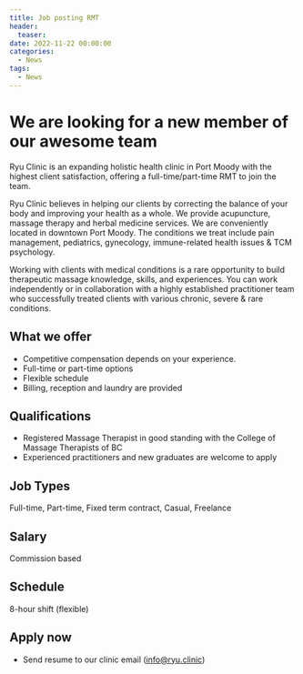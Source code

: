 ```yaml
---
title: Job posting RMT
header:
  teaser: 
date: 2022-11-22 00:00:00
categories:
  - News
tags:
  - News
---
```


# We are looking for a new member of our awesome team
Ryu Clinic is an expanding holistic health clinic in Port Moody with the highest client satisfaction, offering a full-time/part-time RMT to join the team.  


Ryu Clinic believes in helping our clients by correcting the balance of your body and improving your health as a whole. We provide acupuncture, massage therapy and herbal medicine services. We are conveniently located in downtown Port Moody. The conditions we treat include pain management, pediatrics, gynecology, immune-related health issues & TCM psychology. 


Working with clients with medical conditions is a rare opportunity to build therapeutic massage knowledge, skills, and experiences. You can work independently or in collaboration with a highly established practitioner team who successfully treated clients with various chronic, severe & rare conditions.  

## What we offer  
  - Competitive compensation depends on your experience.  
  - Full-time or part-time options  
  - Flexible schedule  
  - Billing, reception and laundry are provided 
 
## Qualifications 
  - Registered Massage Therapist in good standing with the College of Massage Therapists of BC 
  - Experienced practitioners and new graduates are welcome to apply 
 
## Job Types
Full-time, Part-time, Fixed term contract, Casual, Freelance 
 
## Salary
Commission based
 
## Schedule
8-hour shift (flexible)

## Apply now 
  - Send resume to our clinic email (info@ryu.clinic) 

<script type="application/ld+json">
{
  "@context" : "https://schema.org/",
  "@type" : "JobPosting",
  "baseSalary": "Commission based",
  "title" : "Registered Massage Therapist(RMT)",
  "experienceRequirements" : "Minimum 1 year experience as a Registerd Massage Therapist",  
  "educationRequirements" : "", 
  "industry" : "HealthCare",
  "qualifications" : "Registered Massage Therapist in good standing with the College of Massage Therapists of BC . Experienced practitioners and new graduates are welcome to apply. Ability to work in a team environment with members of varying skill levels. Highly motivated. Learns quickly.", 
  "responsibilities" : "", 
  "skills" : "", 
  "specialCommitments" : "", 
  "jobBenefits" : "Competitive compensation depends on your experience. Billing, reception and laundry are provided.", 
  "workHours" : "8 hours shift, flexible", 
  "applicationContact": {
    "@type": "ContactPoint",
    "email": "info@ryu.clinic"
    },
  "datePosted" : "2022-11-22",
  "validThrough" : "2023-11-22T00:00",
  "employmentType" : "Full-time, Part-time, Fixedterm contract, Casual",
  "hiringOrganization" : {
    "@type" : "Organization",
    "name" : "Ryu Clinic Inc.",
    "sameAs" : "https://ryu.clinic",
    "logo" : "https://ryu.clinic/assets/images/LOGO.png"
  },
  "jobLocation": {
    "@type": "Place",
    "address": {
    "@type": "PostalAddress",
    "streetAddress": "203A-130 Brew St.",
    "addressLocality": "Port Moody",
    "addressRegion": "BC",
    "postalCode": "V3H 0E3",
    "addressCountry": "CA"
    }
  },
  "description" : "<p>Ryu Clinic is an expanding holistic health clinic in Port Moody with the highest client satisfaction, offering a full-time/part-time RMT to join the team.</p> <p>Ryu Clinic believes in helping our clients by correcting the balance of your body and improving your health as a whole. We provide acupuncture, massage therapy and herbal medicine services. We are conveniently located in downtown Port Moody. The conditions we treat include pain management, pediatrics, gynecology, immune-related health issues & TCM psychology.</p><p>Working with clients with medical conditions is a rare opportunity to build therapeutic massage knowledge, skills, and experiences. You can work independently or in collaboration with a highly established practitioner team who successfully treated clients with various chronic, severe & rare conditions.</p><p>What we offer<ul><li>Competitive compensation depends on your experience</li><li>Full-time or part-time options</li><li>Flexible schedule</li><li>Billing, reception and laundry are provided</li></ul></p><p>Qualifications<ul><li>Registered Massage Therapist in good standing with the College of Massage Therapists of BC</li><li>Experienced practitioners and new graduates are welcome to apply</li></ul></p><p>Job Types : Full-time, Part-time, Fixed term contract, Casual, Freelance</p><p>Salary : Commission based</p><p>Schedule : 8-hour shift (flexible)</p>"
}
</script>
